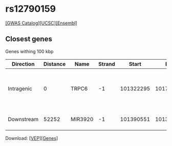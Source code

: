 # rs12790159

[[GWAS Catalog]](https://www.ebi.ac.uk/gwas/variants/rs12790159)[[UCSC]](https://genome.ucsc.edu/cgi-bin/hgTracks?position=chr11:101238299-101438299&addHighlight=hg19.chr11%3A123065528%2D123066028%23fcfcac&hgFind.matches=rs12790159&db=hg19)[[Ensembl]](https://grch37.ensembl.org/Homo_sapiens/Variation/Explore?r=11:101338299-101338299;v=rs12790159;vdb=variation)
## Closest genes

Genes withing 100 kbp

| Direction | Distance | Name | Strand | Start | End | Biotype | Description | ID |
| --------- | -------- | ---- | ------ | ----- | --- | ------- | ----------- | -- |
| Intragenic | 0 | TRPC6 | -1 | 101322295 | 101743293 | protein_coding | transient receptor potential cation channel, subfamily C, member 6 [Source:HGNC Symbol;Acc:12338] | ENSG00000137672 |
| Downstream | 52252 | MIR3920 | -1 | 101390551 | 101390636 | miRNA | microRNA 3920 [Source:HGNC Symbol;Acc:38974] | ENSG00000263885 |


Download: [[VEP]](rs12790159_vep.json.gz)[[Genes]](rs12790159_gene.json.gz)

